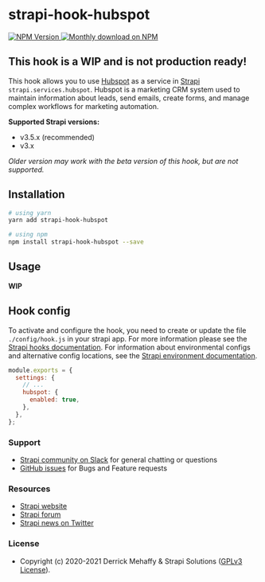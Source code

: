# strapi-hook-hubspot

<a href="https://www.npmjs.org/package/strapi-hook-hubspot">
    <img src="https://img.shields.io/npm/v/strapi-hook-hubspot" alt="NPM Version" />
</a>
<a href="https://www.npmjs.org/package/strapi-hook-hubspot">
    <img src="https://img.shields.io/npm/dm/strapi-hook-hubspot.svg" alt="Monthly download on NPM" />
</a>

## This hook is a WIP and is not production ready!

This hook allows you to use [Hubspot](https://www.hubspot.com/) as a service in [Strapi](https://github.com/strapi/strapi) `strapi.services.hubspot`. Hubspot is a marketing CRM system used to maintain information about leads, send emails, create forms, and manage complex workflows for marketing automation.

**Supported Strapi versions:**

- v3.5.x (recommended)
- v3.x

_Older version may work with the beta version of this hook, but are not supported._

## Installation

```bash
# using yarn
yarn add strapi-hook-hubspot

# using npm
npm install strapi-hook-hubspot --save
```

## Usage

**WIP**

## Hook config

To activate and configure the hook, you need to create or update the file `./config/hook.js` in your strapi app. For more information please see the [Strapi hooks documentation](https://strapi.io/documentation/developer-docs/latest/setup-deployment-guides/configurations.html#hooks). For information about environmental configs and alternative config locations, see the [Strapi environment documentation](https://strapi.io/documentation/developer-docs/latest/setup-deployment-guides/configurations.html#environment).

```js
module.exports = {
  settings: {
    // ...
    hubspot: {
      enabled: true,
    },
  },
};
```

### Support

- [Strapi community on Slack](https://slack.strapi.io) for general chatting or questions
- [GitHub issues](https://github.com/derrickmehaffy/strapi-hook-hubspot/issues) for Bugs and Feature requests

### Resources

- [Strapi website](http://strapi.io/)
- [Strapi forum](https://forum.strapi.io/)
- [Strapi news on Twitter](https://twitter.com/strapijs)

### License

- Copyright (c) 2020-2021 Derrick Mehaffy & Strapi Solutions ([GPLv3 License](LICENSE)).
